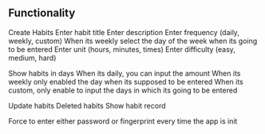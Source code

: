 

## Functionality

Create Habits 
    Enter habit title
    Enter description
    Enter frequency (daily, weekly, custom)
        When its weekly select the day of the week when its going to be entered
    Enter unit (hours, minutes, times)
    Enter difficulty (easy, medium, hard)

Show habits in days 
    When its daily, you can input the amount 
    When its weekly only enabled the day when its supposed to be entered
    When its custom, only enable to input the days in which its going to be entered

Update habits
Deleted habits
Show habit record

Force to enter either password or fingerprint every time the app is init